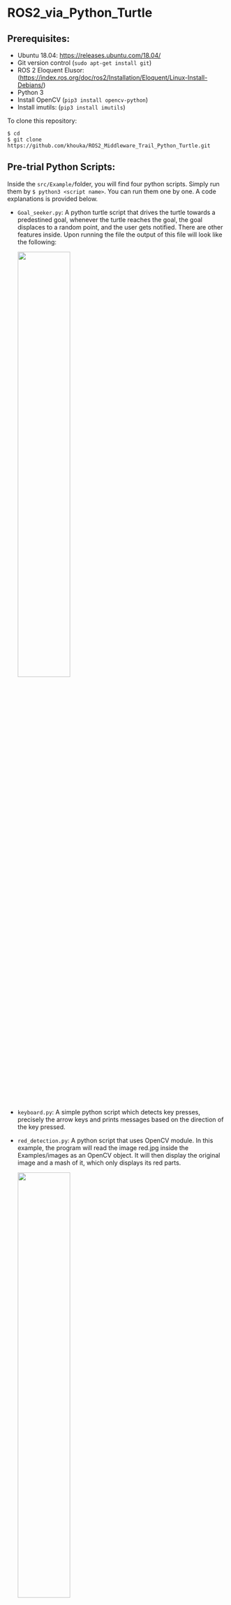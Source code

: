 # ROS2_via_Python_Turtle 


## Prerequisites: 
* Ubuntu 18.04: https://releases.ubuntu.com/18.04/
* Git version control (`sudo apt-get install git`)
* ROS 2 Eloquent Elusor: (https://index.ros.org/doc/ros2/Installation/Eloquent/Linux-Install-Debians/) 
* Python 3
* Install OpenCV (`pip3 install opencv-python`)
* Install imutils: (`pip3 install imutils`)

To clone this repository:
```
$ cd
$ git clone https://github.com/khouka/ROS2_Middleware_Trail_Python_Turtle.git
```

## Pre-trial Python Scripts:
Inside the `src/Example/`folder, you will find four python scripts. Simply run them by `$ python3 <script name>`. You can run them one by one. A code explanations is provided below.

- `Goal_seeker.py`: A python turtle script that drives the turtle towards a predestined goal, whenever the turtle reaches the goal, the goal displaces to a random point, and the user gets notified. There are other features inside. Upon running the file the output of this file will look like the following:
  <p align="left">
  <img src="https://media.giphy.com/media/SScsKuefizu5mZlJvt/giphy.gif" alt="" width="50%">
  </p>
  
- `keyboard.py`: A simple python script which detects key presses, precisely the arrow keys and prints messages based on the direction of the key pressed. 

- `red_detection.py`: A python script that uses OpenCV module. In this example, the program will read the image red.jpg inside the Examples/images as an OpenCV object. It will then display the original image and a mash of it, which only displays its red parts. 
  <p align="left">
  <img src="https://media.giphy.com/media/fZd6ugRxgHMmsitBCr/giphy.gif" alt="" width="50%">
  </p>

- `Turtle_Arena.py`: This is a python turtle script that creates a maze and sets the turtle to a specific location inside the maze. 
  <p align="left">
  <img src="https://media.giphy.com/media/ucPT02BXYWQhJVbJBg/giphy.gif" alt="" width="50%">
  </p>

## The Code Explained

### `Goal_seeker.py`
  ```
  import turtle
  from tkinter import PhotoImage
  from turtle import Turtle, Screen, Shape
  import math
  import random
  ```
  We will use the turtle module in this example so we must first import it. We also import some of its classes. We import   the module random since the method randint will be used. Lastly, tkinter to upload an image, and math library.  
  ```
  myscreen = turtle.Screen()
  myscreen.title("Turtle_Driver")
  myscreen.bgcolor("silver")
  myscreen.setup(1100,1000)
  ```
  We then use the function turtle.Screen() to create a window. We initialize the display and set some features including the background color, window’s title, and the size of the screen.
  ```
  class Driver:
    def __init__(self):
     myscreen.tracer(0)
     self.xcor = 0
     self.ycor = 0     
     while True:
       myscreen.ontimer(self.Activity(), 300)
  ```
  In Python, classes are declared by the keyword class, followed by the class name. After declaring the class name, we must then define a constructor method. No matter what the class name is, the constructor’s name  is always __init__. We set the initial x and y coordinates of the goal, and call the mainloop, inside we Install a timer that calls the subclass Activity every 300 milliseconds.
  ```
  def move_goal(self):          
       Goal.goto(self.xcor,self.ycor)      
  def robo_path_set(self):  
       Robot.setheading(Robot.towards(Goal))        
       Robot.fd(20)
  ```
  Here we have 2 subclasses, which define the movement of the goal and the robot turtle. Using the function setheading() and towards(), we are able to make the turtle face towards the goal at all times. 
  ```
  def Output(self):
       r_y = int(Robot.ycor()) 
       r_x = int(Robot.xcor())
       g_y = int(Goal.ycor()) 
       g_x = int(Goal.xcor()) 
       print ("Turtle:", int(r_x), int(r_y))
       print ("Goal:", int(g_x), int(g_y))
       self.dist = math.sqrt((g_x - r_x) **2 + (g_y - r_y) **2)
       print ("Distance left:", self.dist)
  ```
  In this subclass, we first define the variables r_y, r_x, g_y, g_x as the coordinates of the robot turtle and the goal. We then find the remaining distance using the distance formula. Lastly, we let the user know of the Turtle pos, the goal’s pose, and the distance left with the print function. 
  ```
  def Update_goal(self):        
       if self.dist <= 10:   
         print("checkpoint successfully reached")     
         self.xcor = random.randint(-400,350)
         self.ycor = random.randint(-400,350)
         Goal.goto(self.xcor, self.ycor)
  ```
  In this subclass, we define what happens when the goal is reached. We use the random.randint and goto functions to displace the goal to a new random x and y coordinates. 
  ```
  def Activity(self):
       myscreen.update() 
       self.robo_path_set()
       self.move_goal()
       self.Output() 
       self.Update_goal() 
  ```
  Here we simply call all the previous subclasses we created to be executed in our loop. 
  ```
  class Robot(turtle.Turtle):
    def __init__(self):
      turtle.Turtle.__init__(self)
      self.shape("turtle")
      self.shapesize(2)
      self.color("red")
      self.penup()
      self.goto(-350,-400)  
  Robot = Robot()
  ```
  We define a new class as our Robot class, this class will represent our robot turtle. We then use some turtle functions to adjust the features of the turtle and lastly we call the class to be executed. 
  ```
  class Goal(turtle.Turtle):
    def __init__(self):
     turtle.Turtle.__init__(self)
     goal = PhotoImage(file="images/goal.png").zoom(1,1)          
     myscreen.addshape("goal", Shape("image", goal))
     self.shape("goal")
     self.penup()
     self.speed(0)
  Goal = Goal()
  ```
  Same as with the previous Robot class, except class Goal is dedicated for the goal, and we import its shape from `Examples/images/goal.png`.
  ```
  if __name__ == '__main__':
    Driver()
  ```
  And finally we call the class Driver to be carried out. 
  
### `keyboard.py`:
  
  ```
  import termios
  import fcntl
  import sys, os
  ```
  We import the needed modules for Linux. 
  ```
  fd = sys.stdin.fileno()
  oldterm = termios.tcgetattr(fd)
  newattr = termios.tcgetattr(fd)
  newattr[3] = newattr[3] & ~termios.ICANON & ~termios.ECHO
  termios.tcsetattr(fd, termios.TCSANOW, newattr)
  oldflags = fcntl.fcntl(fd, fcntl.F_GETFL)
  fcntl.fcntl(fd, fcntl.F_SETFL, oldflags | os.O_NONBLOCK)
  ```
  Here we set and initialize the system so that it can listen to onkey presses. We also save the terminal settings and set the new terminal setting unbuffered. 
  ```
  try:
   while True:
     try:
       c = sys.stdin.read()
       if  c == "\x1b[A":
        print("driving forward")  
       elif  c == "\x1b[B":
        print("driving backward")                   
       elif  c == "\x1b[C":
        print("turning right") 
       elif  c == "\x1b[D":
        print("turning left")  
       elif c == "q":
        break
  ```
  Next we have a while loop, the program will detect the defined keyboard characters if pressed. Stdin stands for standard input which is a stream from which the program reads its input data. It is used to get input from the keyboard. The arrow keys here start with \x1b. Lastly, if the  letter q is pressed, it breaks out of the loop and exits. 
  
  ```
  except IOError: 
    pass
  except TypeError: 
    pass
  ```
  In python, using read() when no input is available will result in IOError. The two except above will prevent empty buffer error. 
  ```
  
  finally:
    termios.tcsetattr(fd, termios.TCSAFLUSH, oldterm)
    fcntl.fcntl(fd, fcntl.F_SETFL, oldflags)
  ```
  Last but not least, we finally exit, and the system is then set back to normal. 

### `red_detection.py`:

  ```
  import cv2
  import numpy as np
  import imutils
  import time
  ```
  First we import the necessary libraries. cv2 for the OpenCV, numpy to be used for the arrays, imutils which aids in  finding contours, and lastly the time module.  
  ```
  while True:
   img = cv2.imread("images/red.jpg") # Defining our image
  ```
  Next we create a while loop, in which we will first define our image by instructing the program to read the image red.jpg inside the `Examples/images` as an OpenCV object. 
  ```
  hsv = cv2.cvtColor(img, cv2.COLOR_BGR2HSV) #Convert the image in the BGR color space to the HSV color space.
  low_red = np.array([160, 155, 84]) # Define the upper bound of the red color in hsv format 
  high_red = np.array([180, 255, 255]) # Define the lower bound of the red color in hsv format
  ```
  In this example we will be using the HSV color space, so we must convert the BGR default to the HSV first. We do that using the method cv2.cvtColor(), then we define the lower and upper bounds of the red color in hsv format. 
  ```
  red_mask = cv2.inRange(hsv, low_red, high_red) # Returns a mask, specifies which pixels fall into the upper and lower  bound range.
  red_img = cv2.bitwise_and(img, img, mask = red_mask) # Applying the mask to the image
  ```
  Here, a mask is created which filters the image and  specifies which pixels fall into the upper and lower bound range. We then apply the mask to the image using the function `cv2.bitwise_and()`. 
  ```
  cv2.imshow("Original Image", img) # Name of the window, the image to be shown  
   cv2.imshow("Red Detection", red_img) # Display another window for the mask 
   key = cv2.waitKey(1) #Set the delay to 1 ms
   if key == 27: # Press esc key to exit 
     break 
  ```
  We call the method `imshow()` twice. The first call is to display the original image, and the second is to display only the filtered result.   
  ```
  cnts_red = cv2.findContours(red_mask, cv2.RETR_TREE, cv2.CHAIN_APPROX_SIMPLE) # Finding the Contours for the red mask 
  cnts_red = imutils.grab_contours(cnts_red)
  for r in cnts_red:
    if cv2.contourArea(r) > 1000: # If detected execute the following
      print('Red was detected')
      time.sleep(1.5) # Suspends execution for 1.5 seconds 
  ```
  We use the method `cv2.findContours` which takes 3 parameters: the image, cv2.RETR_TREE which retrieves the entire   hierarchy of contours in the image, and  `cv2.CHAIN_APPROX_SIMPLE)`. We lastly use the `imutils.grab_contours`. Imutils helps us in sorting the contours and detecting the edges.  If the contour is detected then let the user know, Lastly we suspend execution of one and a half second. 
  
### `Turtle_Arena.py`:

  ```
  import turtle
  from tkinter import PhotoImage
  ```
  First, we import the required modules.
  ```
  class TurtleMaze:
    def __init__(self):
     self.myscreen =  turtle.Screen()
     self.myscreen.title("Turtle road")
     self.myscreen.bgcolor("silver")
     self.myscreen.setup(1200,700)
     self.Turtlebot()
     self.Pen()     
     self.maze()
     self.setup_maze(self.blocks[1])
  ```
  We create a class called TurtleMaze, then inside the init, we initialize the display and set some features including the background color, window’s title, and the size of the screen. We then call the  four subclasses to be executed. 
  ```
  def Pen(self):
    sQuare = PhotoImage(file="images/block.gif").zoom(1,1)          
    self.myscreen.addshape("sQuare", turtle.Shape("image", sQuare))
    self.pen = turtle.Turtle()
    self.pen.shape("sQuare")
    self.pen.penup()
    self.pen.speed(0)
  ```
  Next we created a subclass called Pen. We use the method tkinter.PhotoImage, to read image block.gif inside the `Examples/images`. Next we create a turtle and assign it the name pen. We give it the shape of the block image we read earlier. This is the turtle that will draw the blocks of the maze. 
  ```
  def Turtlebot(self):
    self.turtlebot = turtle.Turtle()
    self.turtlebot.shape("turtle")
    self.turtlebot.color("black")
    self.turtlebot.penup()
    self.turtlebot.speed(0)
    self.turtlebot.setheading(180)
  ```
  We also create another subclass Turtlebot, we create another turtle, this one will be used as a player's object. 
  ```
  def maze(self):
       self.blocks = [""]
       maze_blocks = [
  "XXXXXXXXXXXXXXXXXXXXXXXXXXXXXXXXXXXXXXXXXXXXXX",
  "X              X                           T X",
  "X  XXXXXXXXXX  XXXXXXXXXXXXX  XXXXXXX  XXXX  X",
  "X           X                 X        X     X",
  "X  XXXXXXXXXX  XXXXXXXXXXXXX  XXXXXXXXXXXXX  X",
  "X  X     X  X           X  X                 X",
  "X  X  X  X  X  X   XXX  X  X  XXXXXXXXXXXXX  X",
  "X  X  X  X  X  X  X     X  X  X  X        X  X",
  "X  X  XXXX  X  XXXXXXXXXX  X  X  XXXX  X  X  X",
  "X  X     X  X              X           X  X  X",
  "X  XXXX  X  XXXXXXXXXXXXXXXX  XXXXXXXXXXXXX  X",
  "X     X  X                    X              X",
  "XXXX  X  XXXXXXXXXXXXXXXXXXXXXX  XXXXXXXXXX  X",
  "X  X  X                    X     X        X  X",
  "X  X  XXXX  XXXXXXXXXXXXX  X  XXXX  X  X  X  X",
  "X  X  X     X     X     X  X  X     X  X  X  X",
  "X  X  X     X     X     X  X  X     X     X  X",
  "X  X  X  XXXXXXX  XXXX  X  X  X  XXXXXXXXXX  X",
  "X                       X  X  X              X",
  "XXXX  X  X  XXXXXXXXXX  X  X  X  XXXXXXXXXXXXX",
  "XXXXXXXXXXXXXXXXXXXXXXXXX  XXXXXXXXXXXXXXXXXXX",
  ]
     self.blocks.append(maze_blocks)
     self.walls = []
  ```
  Here we define the maze, we set the outline of the maze using the character ‘X’. After doing so, we append the maze_blocks.
  ```
  def setup_maze(self, block):
    for y in range(len(block)):
      for x in range(len(block[y])):
        character = block [y] [x]
        screen_x = -550 + (x * 24)
        screen_y = 250 - (y * 24)
  ```
  Next we define the motion the pen turtle will be taking when drawing the maze we outlined just earlier. 
  ```
  if character == "T":
    self.turtlebot.goto(screen_x, screen_y)
  if character == "X":
    self.pen.goto(screen_x, screen_y)
    self.pen.stamp() 
    self.walls.append((screen_x, screen_y))
  ```
  At last, we execute and display the maze. 
  ```
  TurtleMaze()
  turtle.mainloop()
  ```
  We call the class TurtleMaze to be carried out. And we end it off with the mainloop() function, this  must be the last statement in a turtle graphics program.
  
## Task to try out 
For this task, attempt to create a 2 publisher, 1 subscriber model that displays the turtle in it’s maze, while driving the turtle accordingly from inputs on the keyboard. In the second publisher, create a script to prompt the user to input a color for the turtle. You should end up with 3 files, and have the ability to move the turtle around the maze using the keyboard and change the turtle’s color by prompting the user. Run the scripts in ROS 2 fashion. The completed scripts can be found in `python_turtle/python_turtle` directory.

  <p alig="center">
  <img src="https://media.giphy.com/media/eKm75ZTEBc2Utx5WNd/giphy.gif" alt="" width="60%">
  </p>
  
## Task to try out 
In this task, attempt to create a server-client model where the webcam will capture images constantly, convert them to ROS messages and publish them. The turtle server node will receive the coordinates for both the goal and the turtle, and Float64 msg will return the remaining distance. Given the red_detection example `Examples/red_detection.py`, and the `Examples/Goal_seeker.py`  create the final client node subscribing images from the webcam, converting them back to OpenCV iplimage, The client turtle node will then display the turtle using the turtle module and through color detection the turtle should be commanded accordingly. Run the scripts in ROS 2 fashion. The completed scripts can be found in the  `python_turtle/python_turtle` directory.
  

